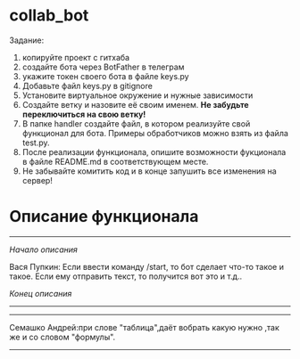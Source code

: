 # collab_bot
Задание:

1) копируйте проект с гитхаба
2) создайте бота через BotFather в телеграм
3) укажите токен своего бота в файле keys.py
4) Добавьте файл keys.py в gitignore
2) Установите виртуальное окружение и нужные зависимости
2) Создайте ветку и назовите её своим именем. **Не забудьте переключиться на свою ветку!**
3) В папке handler создайте файл, в котором реализуйте свой функционал для бота. Примеры обработчиков можно взять из файла test.py.
4) После реализации функционала, опишите возможности фукционала в файле README.md в соответствующем месте.
5) Не забывайте комитить код и в конце запушить все изменения на сервер!


# Описание функционала
___
*Начало описания*

Вася Пупкин:
Если ввести команду /start, то бот сделает что-то такое и такое.
Если ему отправить текст, то получится вот это и т.д..

*Конец описания*
___

___
Семашко Андрей:при слове "таблица",даёт вобрать какую нужно ,так же и со словом "формулы".
___